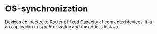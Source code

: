 # OS-synchronization
Devices connected to Router of fixed Capacity of connected devices. It is an application to synchronization and the code is in Java 
